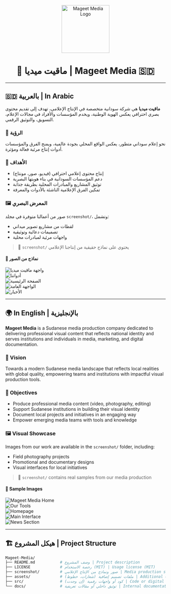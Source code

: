 <p align="center">
  <img src="screenshot/logo.png" alt="Mageet Media Logo" width="150"/>
</p>

<h1 align="center">🎥 ماقيت ميديا | Mageet Media 🇸🇩</h1>

---

## 🇸🇩 بالعربية | In Arabic

**ماقيت ميديا** هي شركة سودانية متخصصة في الإنتاج الإعلامي، تهدف إلى تقديم محتوى بصري احترافي يعكس الهوية الوطنية، ويخدم المؤسسات والأفراد في مجالات الإعلام، التسويق، والتوثيق الرقمي.

### 🧭 الرؤية
نحو إعلام سوداني متطور، يعكس الواقع المحلي بجودة عالمية، ويمنح الفرق والمؤسسات أدوات إنتاج مرئية فعالة ومؤثرة.

### 🎯 الأهداف
- إنتاج محتوى إعلامي احترافي (فيديو، صور، مونتاج)
- دعم المؤسسات السودانية في بناء هويتها البصرية
- توثيق المشاريع والمبادرات المحلية بطريقة جذابة
- تمكين الفرق الإعلامية الناشئة بالأدوات والمعرفة

### 🖼️ المعرض البصري

صور من أعمالنا متوفرة في مجلد `screenshot/`، وتشمل:
- لقطات من مشاريع تصوير ميداني
- تصميمات دعائية وتوثيقية
- واجهات مرئية لمبادرات محلية

> 📂 `screenshot/` يحتوي على نماذج حقيقية من إنتاجنا الإعلامي

#### 📸 نماذج من الصور

![واجهة ماقيت ميديا](screenshot/home.jpg)  
![أدواتنا](screenshot/our_tools.jpg)  
![الصفحة الرئيسية](screenshot/home_3.jpg)  
![الواجهة العامة](screenshot/main.jpg)  
![الأخبار](screenshot/news.jpg)

---

## 🌍 In English | بالإنجليزية

**Mageet Media** is a Sudanese media production company dedicated to delivering professional visual content that reflects national identity and serves institutions and individuals in media, marketing, and digital documentation.

### 🧭 Vision
Towards a modern Sudanese media landscape that reflects local realities with global quality, empowering teams and institutions with impactful visual production tools.

### 🎯 Objectives
- Produce professional media content (video, photography, editing)
- Support Sudanese institutions in building their visual identity
- Document local projects and initiatives in an engaging way
- Empower emerging media teams with tools and knowledge

### 🖼️ Visual Showcase

Images from our work are available in the `screenshot/` folder, including:
- Field photography projects
- Promotional and documentary designs
- Visual interfaces for local initiatives

> 📂 `screenshot/` contains real samples from our media production

#### 📸 Sample Images

![Mageet Media Home](screenshot/home.jpg)  
![Our Tools](screenshot/our_tools.jpg)  
![Homepage](screenshot/home_3.jpg)  
![Main Interface](screenshot/main.jpg)  
![News Section](screenshot/news.jpg)

---

## 🏗️ هيكل المشروع | Project Structure

```bash
Mageet-Media/
├── README.md           # وصف المشروع | Project description
├── LICENSE             # رخصة الاستخدام (MIT) | Usage license (MIT)
├── screenshot/         # صور ونماذج من الإنتاج الإعلامي | Media production samples
├── assets/             # ملفات تصميم إضافية (شعارات، خطوط) | Additional design files (logos, fonts)
├── src/                # كود أو واجهات رقمية (إن وجدت) | Code or digital interfaces (if any)
└── docs/               # توثيق داخلي أو مقالات تعريفية | Internal documentation or articles
